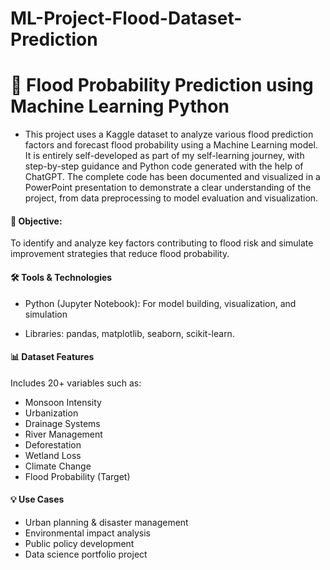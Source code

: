 # ML-Project-Flood-Dataset-Prediction 
# 🌊 Flood Probability Prediction using Machine Learning Python

- This project uses a Kaggle dataset to analyze various flood prediction factors and forecast flood probability using a Machine Learning model. It is entirely self-developed as part of my self-learning journey, with step-by-step guidance and Python code generated with the help of ChatGPT. The complete code has been documented and visualized in a PowerPoint presentation to demonstrate a clear understanding of the project, from data preprocessing to model evaluation and visualization.

#### 🧠 Objective:
To identify and analyze key factors contributing to flood risk and simulate improvement strategies that reduce flood probability.

#### 🛠️ Tools & Technologies
- Python (Jupyter Notebook): For model building, visualization, and simulation

- Libraries: pandas, matplotlib, seaborn, scikit-learn.

#### 📊 Dataset Features
Includes 20+ variables such as:
- Monsoon Intensity
- Urbanization
- Drainage Systems
- River Management
- Deforestation
- Wetland Loss
- Climate Change
- Flood Probability (Target)

#### 💡 Use Cases
- Urban planning & disaster management
- Environmental impact analysis
- Public policy development
- Data science portfolio project 
